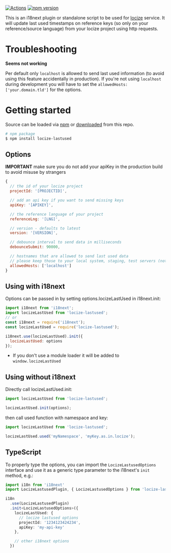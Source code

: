 [![Actions](https://github.com/locize/locize-lastused/workflows/node/badge.svg)](https://github.com/locize/locize-lastused/actions?query=workflow%3Anode)
[![npm version](https://img.shields.io/npm/v/locize-lastused.svg?style=flat-square)](https://www.npmjs.com/package/locize-lastused)

This is an i18next plugin or standalone script to be used for [locize](http://locize.com) service. It will update last used timestamps on reference keys (so only on your reference/source language) from your locize project using http requests.

# Troubleshooting

**Seems not working**

Per default only `localhost` is allowed to send last used information (to avoid using this feature accidentally in production). If you're not using `localhost` during development you will have to set the `allowedHosts: ['your.domain.tld']` for the options.

# Getting started

Source can be loaded via [npm](https://www.npmjs.com/package/locize-lastused) or [downloaded](https://cdn.rawgit.com/locize/locize-lastused/master/locizeLastUsed.min.js) from this repo.

```bash
# npm package
$ npm install locize-lastused
```

## Options

**IMPORTANT** make sure you do not add your apiKey in the production build to avoid misuse by strangers

```js
{
  // the id of your locize project
  projectId: '[PROJECTID]',

  // add an api key if you want to send missing keys
  apiKey: '[APIKEY]',

  // the reference language of your project
  referenceLng: '[LNG]',

  // version - defaults to latest
  version: '[VERSION]',

  // debounce interval to send data in milliseconds
  debounceSubmit: 90000,

  // hostnames that are allowed to send last used data
  // please keep those to your local system, staging, test servers (not production)
  allowedHosts: ['localhost']
}
```

## Using with i18next

Options can be passed in by setting options.locizeLastUsed in i18next.init:

```js
import i18next from 'i18next';
import locizeLastUsed from 'locize-lastused';
// or
const i18next = require('i18next');
const locizeLastUsed = require('locize-lastused');

i18next.use(locizeLastUsed).init({
  locizeLastUsed: options
});
```

- If you don't use a module loader it will be added to `window.locizeLastUsed`

## Using without i18next

Directly call locizeLastUsed.init:

```js
import locizeLastUsed from 'locize-lastused';

locizeLastUsed.init(options);
```

then call used function with namespace and key:

```js
import locizeLastUsed from 'locize-lastused';

locizeLastUsed.used('myNamespace', 'myKey.as.in.locize');
```

## TypeScript

To properly type the options, you can import the `LocizeLastusedOptions` interface and use it as a generic type parameter to the i18next's `init` method, e.g.:

```ts
import i18n from 'i18next'
import LocizeLastusedPlugin, { LocizeLastusedOptions } from 'locize-lastused'

i18n
  .use(LocizeLastusedPlugin)
  .init<LocizeLastusedOptions>({
    locizeLastUsed: {
      // locize lastused options
      projectId: '1234123424234',
      apiKey: 'my-api-key'
    },

    // other i18next options
  })
```